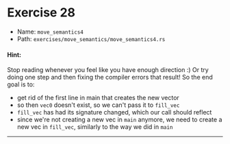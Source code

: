 # Exercise 28

- Name: ```move_semantics4```
- Path: ```exercises/move_semantics/move_semantics4.rs```
#### Hint: 

Stop reading whenever you feel like you have enough direction :) Or try
doing one step and then fixing the compiler errors that result!
So the end goal is to:
   - get rid of the first line in main that creates the new vector
   - so then `vec0` doesn't exist, so we can't pass it to `fill_vec`
   - `fill_vec` has had its signature changed, which our call should reflect
   - since we're not creating a new vec in `main` anymore, we need to create
     a new vec in `fill_vec`, similarly to the way we did in `main`


---



